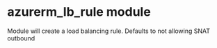 # azurerm_lb_rule module

Module will create a load balancing rule. Defaults to not allowing SNAT outbound